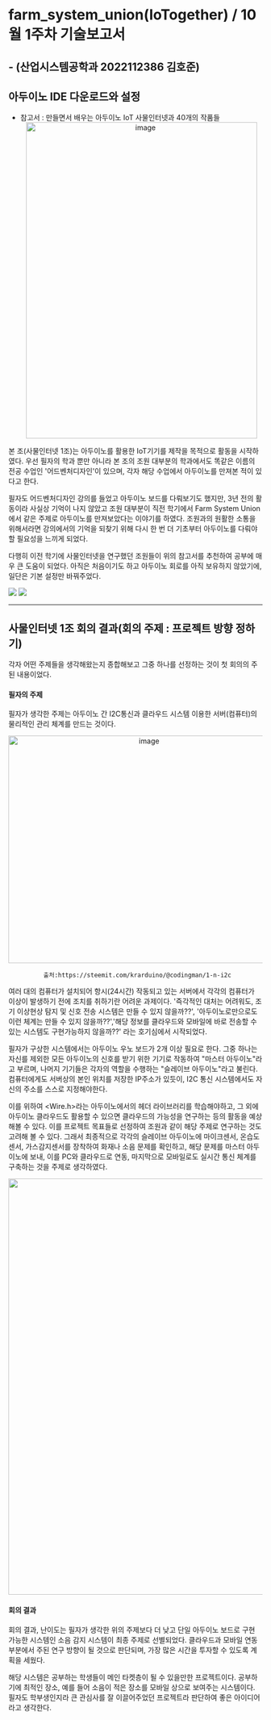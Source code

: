 # farm_system_union(IoTogether) / 10월 1주차 기술보고서
##  - (산업시스템공학과 2022112386 김호준)


## 아두이노 IDE 다운로드와 설정 

* 참고서 : 만들면서 배우는 아두이노 IoT 사물인터넷과 40개의 작품들
  <div align="center">
   <img width="458" height="627" alt="image" src="https://github.com/user-attachments/assets/a6e2891f-29b6-41d3-9dc1-27b86c345ad2" />

 본 조(사물인터넷 1조)는 아두이노를 활용한 IoT기기를 제작을 목적으로 활동을 시작하였다. 우선 필자의 학과 뿐만 아니라 본 조의 조원 대부분의 학과에서도 똑같은 이름의 전공 수업인 '어드벤처디자인'이 있으며, 각자 해당 수업에서 아두이노를 만져본 적이 있다고 한다.

 필자도 어드벤처디자인 강의를 들었고 아두이노 보드를 다뤄보기도 했지만, 3년 전의 활동이라 사실상 기억이 나지 않았고 조원 대부분이 직전 학기에서 Farm System Union에서 같은 주제로 아두이노를 만져보았다는 이야기를 하였다. 조원과의 원활한 소통을 위해서라면 강의에서의 기억을 되찾기 위해 다시 한 번 더 기초부터 아두이노를 다뤄야할 필요성을 느끼게 되었다.

 다행히 이전 학기에 사물인터넷을 연구했던 조원들이 위의 참고서를 추천하여 공부에 매우 큰 도움이 되었다. 아직은 처음이기도 하고 아두이노 회로를 아직 보유하지 않았기에, 일단은 기본 설정만 바꿔주었다.



 <img src="https://github.com/user-attachments/assets/3681e97f-a4ca-4330-8b6c-43cc17661570">
 <img src="https://github.com/user-attachments/assets/c35f19bc-d70b-41ac-9ee4-93ce27658ad5">


---

## 사물인터넷 1조 회의 결과(회의 주제 : 프로젝트 방향 정하기)

 각자 어떤 주제들을 생각해왔는지 종합해보고 그중 하나를 선정하는 것이 첫 회의의 주된 내용이었다.
 
 #### 필자의 주제
 
 필자가 생각한 주제는 아두이노 간 I2C통신과 클라우드 시스템 이용한 서버(컴퓨터)의 물리적인 관리 체계를 만드는 것이다.
    <div align="center">
     <img width="542" height="451" alt="image" src="https://github.com/user-attachments/assets/845066e9-bb62-4a65-b6db-6540bbbda543" />
  
     출처:https://steemit.com/krarduino/@codingman/1-n-i2c

 <div align="left">
   여러 대의 컴퓨터가 설치되어 항시(24시간) 작동되고 있는 서버에서 각각의 컴퓨터가 이상이 발생하기 전에 조치를 취하기란 어려운 과제이다. '즉각적인 대처는 어려워도, 조기 이상현상 탐지 및 신호 전송 시스템은 만들 수 있지 않을까??', '아두이노로만으로도 이런 체계는 만들 수 있지 않을까??','해당 정보를 클라우드와 모바일에 바로 전송할 수 있는 시스템도 구현가능하지 않을까??' 라는 호기심에서 시작되었다.
   
   필자가 구상한 시스템에서는 아두이노 우노 보드가 2개 이상 필요로 한다. 그중 하나는 자신를 제외한 모든 아두이노의 신호를 받기 위한 기기로 작동하여 "마스터 아두이노"라고 부르며, 나머지 기기들은 각자의 역할을 수행하는 "슬레이브 아두이노"라고 불린다. 컴퓨터에게도 서버상의 본인 위치를 저장한 IP주소가 있듯이, I2C 통신 시스템에서도 자신의 주소를 스스로 지정해야한다.
   
   이를 위하여 <Wire.h>라는 아두이노에서의 헤더 라이브러리를 학습해야하고, 그 외에 아두이노 클라우드도 활용할 수 있으면 클라우드의 가능성을 연구하는 등의 활동을 예상해볼 수 있다. 이를 프로젝트 목표들로 선정하여 조원과 같이 해당 주제로 연구하는 것도 고려해 볼 수 있다. 그래서 최종적으로 각각의 슬레이브 아두이노에 마이크센서, 온습도센서, 가스감지센서를 장착하여 화재나 소음 문제를 확인하고, 해당 문제를 마스터 아두이노에 보내, 이를 PC와 클라우드로 연동, 마지막으로 모바일로도 실시간 통신 체계를 구축하는 것을 주제로 생각하였다.

 <img width="2168" height="825" src="https://github.com/user-attachments/assets/58ea655d-8f38-49f7-afc0-bfa63481b2e6" />


 #### 회의 결과

 회의 결과, 난이도는 필자가 생각한 위의 주제보다 더 낮고 단일 아두이노 보드로 구현 가능한 시스템인 소음 감지 시스템이 최종 주제로 선별되었다. 클라우드과 모바일 연동 부분에서 주된 연구 방향이 될 것으로 판단되며, 가장 많은 시간을 투자할 수 있도록 계획을 세웠다. 
 
 해당 시스템은 공부하는 학생들이 메인 타켓층이 될 수 있을만한 프로젝트이다. 공부하기에 최적인 장소, 예를 들어 소음이 적은 장소를 모바일 상으로 보여주는 시스템이다. 필자도 학부생인지라 큰 관심사를 잘 이끌어주었던 프로젝트라 판단하여 좋은 아이디어라고 생각한다.

  
